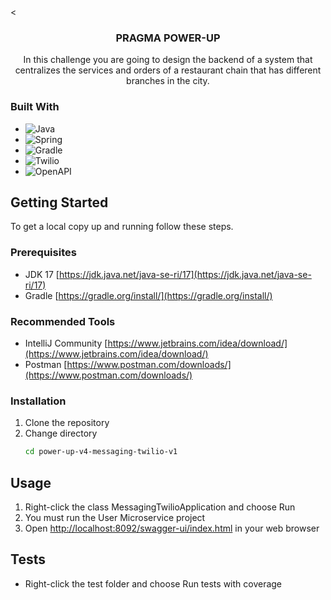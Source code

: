 <br /><
<div align="center">
<h3 align="center">PRAGMA POWER-UP</h3>
  <p align="center">
    In this challenge you are going to design the backend of a system that centralizes the services and orders of a restaurant chain that has different branches in the city.
  </p>
</div>

### Built With

* ![Java](https://img.shields.io/badge/java-%23ED8B00.svg?style=for-the-badge&logo=java&logoColor=white)
* ![Spring](https://img.shields.io/badge/Spring-6DB33F?style=for-the-badge&logo=spring&logoColor=white)
* ![Gradle](https://img.shields.io/badge/Gradle-02303A.svg?style=for-the-badge&logo=Gradle&logoColor=white)
* ![Twilio](https://img.shields.io/badge/Twilio-blue?style=for-the-badge&logo=Twilio&logoColor=white)
* ![OpenAPI](https://img.shields.io/badge/OpenAPI-<COLOR>?style=for-the-badge&logo=OpenAPI%20Initiative&logoColor=white)

<!-- GETTING STARTED -->
## Getting Started

To get a local copy up and running follow these steps.

### Prerequisites

* JDK 17 [https://jdk.java.net/java-se-ri/17](https://jdk.java.net/java-se-ri/17)
* Gradle [https://gradle.org/install/](https://gradle.org/install/)

### Recommended Tools
* IntelliJ Community [https://www.jetbrains.com/idea/download/](https://www.jetbrains.com/idea/download/)
* Postman [https://www.postman.com/downloads/](https://www.postman.com/downloads/)


### Installation

1. Clone the repository
2. Change directory
   ```sh
   cd power-up-v4-messaging-twilio-v1
   ```

<!-- USAGE -->
## Usage

1. Right-click the class MessagingTwilioApplication and choose Run
2. You must run the User Microservice project
3. Open [http://localhost:8092/swagger-ui/index.html](http://localhost:8092/swagger-ui/index.html) in your web browser

<!-- ROADMAP -->
## Tests

- Right-click the test folder and choose Run tests with coverage